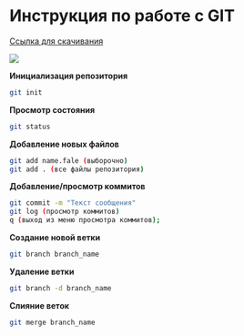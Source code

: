 # Инструкция по работе с GIT
[Cсылка для скачивания](https://git-scm.com/)

![](q.png)

**Инициализация репозитория**
```sh
git init
```
**Просмотр состояния**
```sh
git status
```
**Добавление новых файлов**
```sh
git add name.fale (выборочно)
git add . (все файлы репозитория)
```
**Добавление/просмотр коммитов**
```sh
git commit -m "Текст сообщения"
git log (просмотр коммитов)
q (выход из меню просмотра коммитов);
```
**Создание новой ветки**
```sh
git branch branch_name
```
**Удаление ветки**
```sh
git branch -d branch_name
```
**Слияние веток**
```sh
git merge branch_name
```